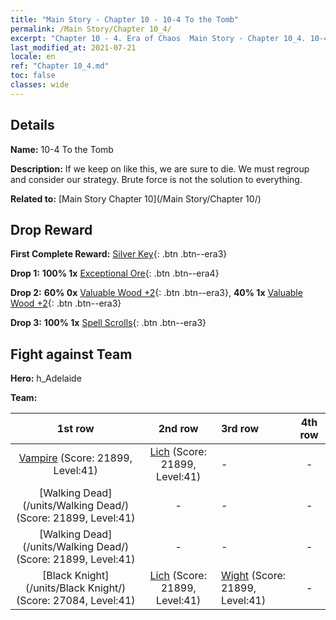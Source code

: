 ```yaml
---
title: "Main Story - Chapter 10 - 10-4 To the Tomb"
permalink: /Main Story/Chapter 10_4/
excerpt: "Chapter 10 - 4. Era of Chaos  Main Story - Chapter 10_4. 10-4 To the Tomb"
last_modified_at: 2021-07-21
locale: en
ref: "Chapter 10_4.md"
toc: false
classes: wide
---
```


## Details

 **Name:** 10-4 To the Tomb

 **Description:** If we keep on like this, we are sure to die. We must regroup and consider our strategy. Brute force is not the solution to everything.

 **Related to:** [Main Story Chapter 10](/Main Story/Chapter 10/)

## Drop Reward

 **First Complete Reward:** [Silver Key](/Items/con_693/){: .btn .btn--era3}

 **Drop 1:** **100% 1x** [Exceptional Ore](/Items/mat_33/){: .btn .btn--era4}

 **Drop 2:** **60% 0x** [Valuable Wood +2](/Items/mat_27/){: .btn .btn--era3}, **40% 1x** [Valuable Wood +2](/Items/mat_27/){: .btn .btn--era3}

 **Drop 3:** **100% 1x** [Spell Scrolls](/Items/con_694/){: .btn .btn--era3}


## Fight against Team
 **Hero:** h_Adelaide

 **Team:**


  | 1st row | 2nd row | 3rd row | 4th row |
  |:----:|:----:|:----|:----:|
  | [Vampire](/units/Vampire/) (Score: 21899, Level:41)  | [Lich](/units/Lich/) (Score: 21899, Level:41)  | - | - |
  | [Walking Dead](/units/Walking Dead/) (Score: 21899, Level:41)  | - | - | - |
  | [Walking Dead](/units/Walking Dead/) (Score: 21899, Level:41)  | - | - | - |
  | [Black Knight](/units/Black Knight/) (Score: 27084, Level:41)  | [Lich](/units/Lich/) (Score: 21899, Level:41)  | [Wight](/units/Wight/) (Score: 21899, Level:41)  | - |


